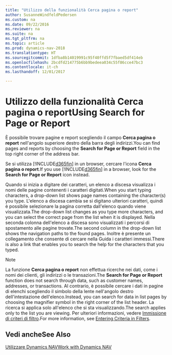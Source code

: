 ```yaml
---
title: "Utilizzo della funzionalità Cerca pagina o report"
author: SusanneWindfeldPedersen
ms.custom: na
ms.date: 09/22/2016
ms.reviewer: na
ms.suite: na
ms.tgt_pltfrm: na
ms.topic: article
ms.prod: dynamics-nav-2018
ms.translationtype: HT
ms.sourcegitcommit: 1dfba8b14019991c95f40ffd5f7fbaed5df414eb
ms.openlocfilehash: 2bcdfd214775b6bb9bedeea034c55f86cce47bc3
ms.contentlocale: it-ch
ms.lasthandoff: 12/01/2017

---
```


# <a name="using-search-for-page-or-report"></a><span data-ttu-id="c1197-102">Utilizzo della funzionalità Cerca pagina o report</span><span class="sxs-lookup"><span data-stu-id="c1197-102">Using Search for Page or Report</span></span>
<span data-ttu-id="c1197-103">È possibile trovare pagine e report scegliendo il campo **Cerca pagina o report** nell'angolo superiore destro della barra degli indirizzi.</span><span class="sxs-lookup"><span data-stu-id="c1197-103">You can find pages and reports by choosing the **Search for Page or Report** field in the top right corner of the address bar.</span></span>

<span data-ttu-id="c1197-104">Se si utilizza [!INCLUDE[d365fin](includes/d365fin_md.md)] in un browser, cercare l'icona **Cerca pagina o report**.</span><span class="sxs-lookup"><span data-stu-id="c1197-104">If you use [!INCLUDE[d365fin](includes/d365fin_md.md)] in a browser, look for the **Search for Page or Report** icon instead.</span></span>

<span data-ttu-id="c1197-105">Quando si inizia a digitare dei caratteri, un elenco a discesa visualizza i nomi delle pagine contenenti i caratteri digitati.</span><span class="sxs-lookup"><span data-stu-id="c1197-105">When you start typing characters, a drop-down list shows page names containing the character(s) you type.</span></span> <span data-ttu-id="c1197-106">L'elenco a discesa cambia se si digitano ulteriori caratteri, quindi è possibile selezionare la pagina corretta dall'elenco quando viene visualizzata.</span><span class="sxs-lookup"><span data-stu-id="c1197-106">The drop-down list changes as you type more characters, and you can select the correct page from the list when it is displayed.</span></span> <span data-ttu-id="c1197-107">Nella seconda colonna dell'elenco a discesa sono visualizzati i percorsi di spostamento alle pagine trovate.</span><span class="sxs-lookup"><span data-stu-id="c1197-107">The second column in the drop-down list shows the navigation paths to the found pages.</span></span> <span data-ttu-id="c1197-108">Inoltre è presente un collegamento che consente di cercare nella Guida i caratteri immessi.</span><span class="sxs-lookup"><span data-stu-id="c1197-108">There is also a link that enables you to search the help for the characters that you typed.</span></span>

> [!NOTE]  
>   <span data-ttu-id="c1197-109">La funzione **Cerca pagina o report** non effettua ricerche nei dati, come i nomi dei clienti, gli indirizzi o le transazioni.</span><span class="sxs-lookup"><span data-stu-id="c1197-109">The **Search for Page or Report** function does not search through data, such as customer names, addresses, or transactions.</span></span> <span data-ttu-id="c1197-110">Al contrario, è possibile cercare i dati in pagine di elenchi scegliendo il simbolo della lente nell'angolo destro dell'intestazione dell'elenco.</span><span class="sxs-lookup"><span data-stu-id="c1197-110">Instead, you can search for data in list pages by choosing the magnifier symbol in the right corner of the list header.</span></span> <span data-ttu-id="c1197-111">La ricerca si applica solo all'elenco che si sta visualizzando.</span><span class="sxs-lookup"><span data-stu-id="c1197-111">The search applies only to the list you are viewing.</span></span> <span data-ttu-id="c1197-112">Per ulteriori informazioni, vedere [Immissione di criteri di filtro](ui-enter-criteria-filters.md).</span><span class="sxs-lookup"><span data-stu-id="c1197-112">For more information, see [Entering Criteria in Filters](ui-enter-criteria-filters.md).</span></span>  

## <a name="see-also"></a><span data-ttu-id="c1197-113">Vedi anche</span><span class="sxs-lookup"><span data-stu-id="c1197-113">See Also</span></span>
[<span data-ttu-id="c1197-114">Utilizzare Dynamics NAV</span><span class="sxs-lookup"><span data-stu-id="c1197-114">Work with Dynamics NAV</span></span>](ui-work-product.md)

